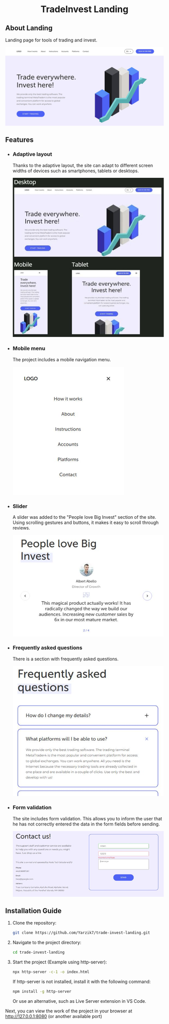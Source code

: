<h1 align="center">TradeInvest Landing</h1>

<h2>About Landing</h2>
<p>Landing page for tools of trading and invest.</p>
<img src="./src/images/readme/hero-desk.JPG" alt="Hero section"/>

<h2>Features</h2>
<ul>
  <li>
    <h3>Adaptive layout</h3>
    <p>Thanks to the adaptive layout, the site can adapt to different screen widths of devices such as smartphones, tablets or desktops.</p>
    <img src="./src/images/readme/adaptive.JPG" alt="Adaptive layout"/>
  </li>
    <li>
    <h3>Mobile menu</h3>
    <p>The project includes a mobile navigation menu.</p>
    <img src="./src/images/readme/burger-menu.JPG" alt="Mobile menu"/>
  </li>
   <li>
    <h3>Slider</h3>
    <p>A slider was added to the "People love Big Invest" section of the site. Using scrolling gestures and buttons, it makes it easy to scroll through reviews.</p>
    <img src="./src/images/readme/slider.JPG" alt="Reviews slider"/>
  </li>
   <li>
    <h3>Frequently asked questions</h3>
    <p>There is a section with frequently asked questions.</p>
    <img src="./src/images/readme/faq.JPG" alt="Reviews slider"/>
  </li>
   <li>
    <h3>Form validation</h3>
    <p>The site includes form validation. This allows you to inform the user that he has not correctly entered the data in the form fields before sending.</p>
    <img src="./src/images/readme/form-validation.JPG" alt="Form validation"/>
  </li>
</ul>

## Installation Guide

1. Clone the repository:

   ```bash
   git clone https://github.com/Yarzik7/trade-invest-landing.git
   ```

2. Navigate to the project directory:

   ```bash
   cd trade-invest-landing
   ```

3. Start the project (Example using http-server):

   ```bash
   npx http-server -c-1 -o index.html
   ```

   If http-server is not installed, install it with the following command:

   ```bash
   npm install -g http-server
   ```

   Or use an alternative, such as Live Server extension in VS Code.

Next, you can view the work of the project in your browser at http://127.0.0.1:8080 (or another available port)
